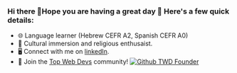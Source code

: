 ### Hi there 👋Hope you are having a great day 🤗 Here's a few quick details:
- 🌐 Language learner (Hebrew CEFR A2, Spanish CEFR A0)
- 🌱 Cultural immersion and religious enthusaist.
- 🖥️ Connect with me on [linkedIn][4].
- 🚀 Join the [Top Web Devs][6] community!
[![Github TWD Founder](https://github.com/user-attachments/assets/2459844c-8e18-4d94-a4a2-10e7f9c1e256)][6]


[1]: <https://github.com/TISHARP?tab=repositories>
[2]: <https://data.typeracer.com/pit/profile?user=bevigilantheiscomingback>
[3]: <https://leetcode.com/u/sharpdevtrev/>
[4]: <https://www.linkedin.com/in/trevor-sharp-dev/>
[5]: <https://sharptrev.dev/>
[6]: <https://www.topwebdevs.com/>
